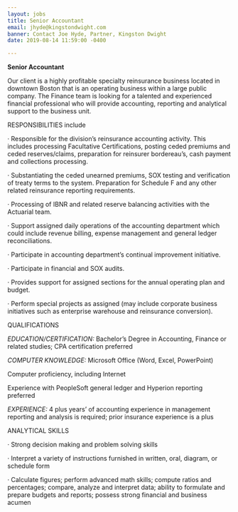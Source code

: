 ```yaml
---
layout: jobs
title: Senior Accountant
email: jhyde@kingstondwight.com
banner: Contact Joe Hyde, Partner, Kingston Dwight
date: 2019-08-14 11:59:00 -0400

---
```

**Senior Accountant**

Our client is a highly profitable specialty reinsurance business located in downtown Boston that is an operating business within a large public company. The Finance team is looking for a talented and experienced financial professional who will provide accounting, reporting and analytical support to the business unit.

RESPONSIBILITIES include

· Responsible for the division’s reinsurance accounting activity. This includes processing Facultative Certifications, posting ceded premiums and ceded reserves/claims, preparation for reinsurer bordereau’s, cash payment and collections processing.

· Substantiating the ceded unearned premiums, SOX testing and verification of treaty terms to the system. Preparation for Schedule F and any other related reinsurance reporting requirements.

· Processing of IBNR and related reserve balancing activities with the Actuarial team.

· Support assigned daily operations of the accounting department which could include revenue billing, expense management and general ledger reconciliations.

· Participate in accounting department’s continual improvement initiative.

· Participate in financial and SOX audits.

· Provides support for assigned sections for the annual operating plan and budget.

· Perform special projects as assigned (may include corporate business initiatives such as enterprise warehouse and reinsurance conversion).

QUALIFICATIONS

_EDUCATION/CERTIFICATION:_ Bachelor’s Degree in Accounting, Finance or related studies; CPA certification preferred

_COMPUTER KNOWLEDGE:_ Microsoft Office (Word, Excel, PowerPoint)

Computer proficiency, including Internet

Experience with PeopleSoft general ledger and Hyperion reporting preferred

_EXPERIENCE:_ 4 plus years’ of accounting experience in management reporting and analysis is required; prior insurance experience is a plus

ANALYTICAL SKILLS

· Strong decision making and problem solving skills

· Interpret a variety of instructions furnished in written, oral, diagram, or schedule form

· Calculate figures; perform advanced math skills; compute ratios and percentages; compare, analyze and interpret data; ability to formulate and prepare budgets and reports; possess strong financial and business acumen